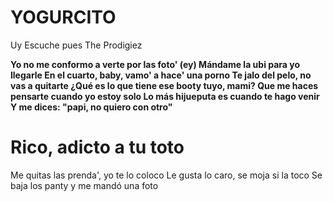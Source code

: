 # YOGURCITO

Uy
Escuche pues
The Prodigiez

**Yo no me conformo a verte por las foto' (ey)
Mándame la ubi para yo llegarle
En el cuarto, baby, vamo' a hace' una porno
Te jalo del pelo, no vas a quitarte
¿Qué es lo que tiene ese booty tuyo, mami?
Que me haces pensarte cuando yo estoy solo
Lo más hijueputa es cuando te hago venir
Y me dices: "papi, no quiero con otro"**

# Rico, adicto a tu toto
Me quitas las prenda', yo te lo coloco
Le gusta lo caro, se moja si la toco
Se baja los panty y me mandó una foto
